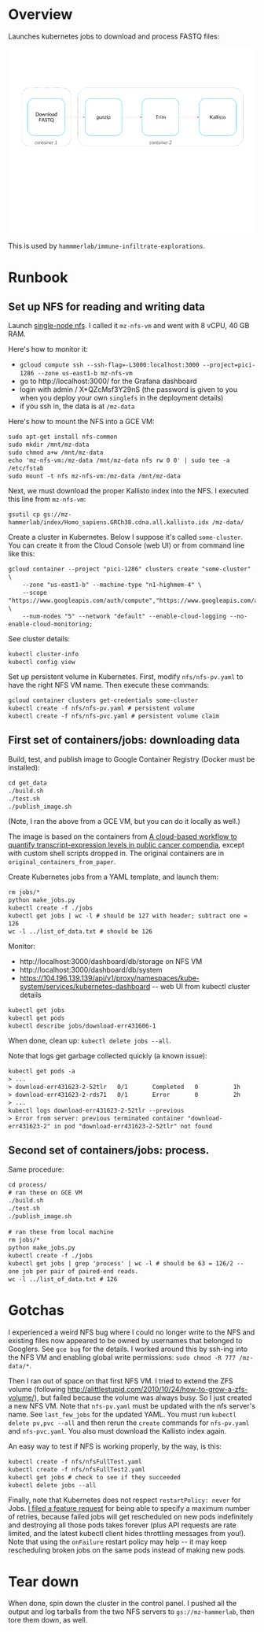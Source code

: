 # Overview

Launches kubernetes jobs to download and process FASTQ files:

![pipeline graphic from August project review](pipeline.png)

This is used by `hammmerlab/immune-infiltrate-explorations`.


# Runbook

## Set up NFS for reading and writing data

Launch [single-node nfs](https://cloud.google.com/launcher/solution/click-to-deploy-images/singlefs). I called it `mz-nfs-vm` and went with 8 vCPU, 40 GB RAM.

Here's how to monitor it:

* `gcloud compute ssh --ssh-flag=-L3000:localhost:3000 --project=pici-1286 --zone us-east1-b mz-nfs-vm`
* go to http://localhost:3000/ for the Grafana dashboard
* login with admin / X*QZcMsf3Y29nS (the password is given to you when you deploy your own `singlefs` in the deployment details)
* if you ssh in, the data is at `/mz-data`

Here's how to mount the NFS into a GCE VM:

```
sudo apt-get install nfs-common
sudo mkdir /mnt/mz-data
sudo chmod a+w /mnt/mz-data
echo 'mz-nfs-vm:/mz-data /mnt/mz-data nfs rw 0 0' | sudo tee -a /etc/fstab
sudo mount -t nfs mz-nfs-vm:/mz-data /mnt/mz-data
```

Next, we must download the proper Kallisto index into the NFS. I executed this line from `mz-nfs-vm`: 

```
gsutil cp gs://mz-hammerlab/index/Homo_sapiens.GRCh38.cdna.all.kallisto.idx /mz-data/
```


Create a cluster in Kubernetes. Below I suppose it's called `some-cluster`. You can create it from the Cloud Console (web UI) or from command line like this:

```
gcloud container --project "pici-1286" clusters create "some-cluster" \
    --zone "us-east1-b" --machine-type "n1-highmem-4" \
    --scope "https://www.googleapis.com/auth/compute","https://www.googleapis.com/auth/devstorage.read_write","https://www.googleapis.com/auth/taskqueue","https://www.googleapis.com/auth/logging.write","https://www.googleapis.com/auth/servicecontrol","https://www.googleapis.com/auth/service.management" \
    --num-nodes "5" --network "default" --enable-cloud-logging --no-enable-cloud-monitoring;
```

See cluster details:

```
kubectl cluster-info
kubectl config view
```

Set up persistent volume in Kubernetes. First, modify `nfs/nfs-pv.yaml` to have the right NFS VM name. Then execute these commands:

```
gcloud container clusters get-credentials some-cluster
kubectl create -f nfs/nfs-pv.yaml # persistent volume
kubectl create -f nfs/nfs-pvc.yaml # persistent volume claim
```

## First set of containers/jobs: downloading data

Build, test, and publish image to Google Container Registry (Docker must be installed):

```
cd get_data
./build.sh
./test.sh
./publish_image.sh
```

(Note, I ran the above from a GCE VM, but you can do it locally as well.)

The image is based on the containers from [A cloud-based workflow to quantify transcript-expression levels in public cancer compendia](http://discourse.hammerlab.org/t/a-cloud-based-workflow-to-quantify-transcript-expression-levels-in-public-cancer-compendia/559), except with custom shell scripts dropped in. The original containers are in `original_containers_from_paper`.

Create Kubernetes jobs from a YAML template, and launch them:

```
rm jobs/*
python make_jobs.py
kubectl create -f ./jobs
kubectl get jobs | wc -l # should be 127 with header; subtract one = 126
wc -l ../list_of_data.txt # should be 126
```

Monitor:

* http://localhost:3000/dashboard/db/storage on NFS VM
* http://localhost:3000/dashboard/db/system
* https://104.196.139.139/api/v1/proxy/namespaces/kube-system/services/kubernetes-dashboard -- web UI from kubectl cluster details

```
kubectl get jobs
kubectl get pods
kubectl describe jobs/download-err431606-1
```

When done, clean up: `kubectl delete jobs --all`.

Note that logs get garbage collected quickly (a known issue):

```
kubectl get pods -a
> ...
> download-err431623-2-52tlr   0/1       Completed   0          1h
> download-err431623-2-rds71   0/1       Error       0          2h
> ...
kubectl logs download-err431623-2-52tlr --previous
> Error from server: previous terminated container "download-err431623-2" in pod "download-err431623-2-52tlr" not found
```


## Second set of containers/jobs: process.

Same procedure:

```
cd process/
# ran these on GCE VM
./build.sh
./test.sh
./publish_image.sh

# ran these from local machine
rm jobs/*
python make_jobs.py
kubectl create -f ./jobs
kubectl get jobs | grep 'process' | wc -l # should be 63 = 126/2 -- one job per pair of paired-end reads.
wc -l ../list_of_data.txt # 126
```


# Gotchas

I experienced a weird NFS bug where I could no longer write to the NFS and existing files now appeared to be owned by usernames that belonged to Googlers. See `gce bug` for the details. I worked around this by ssh-ing into the NFS VM and enabling global write permissions: `sudo chmod -R 777 /mz-data/*`.

Then I ran out of space on that first NFS VM. I tried to extend the ZFS volume (following http://alittlestupid.com/2010/10/24/how-to-grow-a-zfs-volume/), but failed because the volume was always busy. So I just created a new NFS VM. Note that `nfs-pv.yaml` must be updated with the nfs server's name. See `last_few_jobs` for the updated YAML. You must run `kubectl delete pv,pvc --all` and then rerun the `create` commands for `nfs-pv.yaml` and `nfs-pvc.yaml`. You also must download the Kallisto index again.

An easy way to test if NFS is working properly, by the way, is this:

```
kubectl create -f nfs/nfsFullTest.yaml
kubectl create -f nfs/nfsFullTest2.yaml
kubectl get jobs # check to see if they succeeded
kubectl delete jobs --all
```

Finally, note that Kubernetes does not respect `restartPolicy: never` for Jobs. [I filed a feature request](https://github.com/kubernetes/kubernetes/issues/30243) for being able to specify a maximum number of retries, because failed jobs will get rescheduled on new pods indefinitely and destroying all those pods takes forever (plus API requests are rate limited, and the latest kubectl client hides throttling messages from you!). Note that using the `onFailure` restart policy may help -- it may keep rescheduling broken jobs on the same pods instead of making new pods.

# Tear down

When done, spin down the cluster in the control panel. I pushed all the output and log tarballs from the two NFS servers to `gs://mz-hammerlab`, then tore them down, as well.
